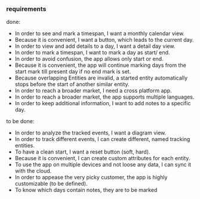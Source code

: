 ### requirements

done:
- In order to see and mark a timespan, I want a monthly calendar view.
- Because it is convenient, I want a button, which leads to the current day.
- In order to view and add details to a day, I want a detail day view.
- In order to mark a timespan, I want to mark a day as start/ end.
- In order to avoid confusion, the app allows only start or end.
- Because it is convenient, the app will continue marking days from the start mark till present day if no end mark is set.
- Because overlapping Entities are invalid, a started entity automatically stops before the start of another similar entity.  
- In order to reach a broader market, I need a cross platform app.
- In order to reach a broader market, the app supports multiple languages.
- In order to keep additional information, I want to add notes to a specific day.

to be done:
- In order to analyze the tracked events, I want a diagram view.
- In order to track different events, I can create different, named tracking entities.
- To have a clean start, I want a reset button (soft, hard).
- Because it is convenient, I can create custom attributes for each entity.
- To use the app on multiple devices and not loose any data, I can sync it with the cloud.
- In order to appease the very picky customer, the app is highly customizable (to be defined).
- To know which days contain notes, they are to be marked